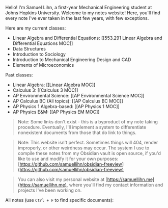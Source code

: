 Hello! I'm Samuel Lihn, a first-year Mechanical Engineering student at Johns Hopkins University. Welcome to my notes website! Here, you'll find every note I've ever taken in the last few years, with few exceptions.

Here are my current classes:
- Linear Algebra and Differential Equations: [[553.291 Linear Algebra and Differential Equations MOC]]
- Data Structures
- Introduction to Sociology
- Introduction to Mechanical Engineering Design and CAD
- Elements of Microeconomics

Past classes:
- Linear Algebra: [[Linear Algebra MOC]]
- Calculus 3: [[Calculus 3 MOC]]
- AP Environmental Science: [[AP Environmental Science MOC]]
- AP Calculus BC (All topics): [[AP Calculus BC MOC]]
- AP Physics 1 Algebra-based: [[AP Physics 1 MOC]]
- AP Physics E&M: [[AP Physics EM MOC]]

> Note: Some links don't exist - this is a byproduct of my note taking procedure. Eventually, I'll implement a system to differentiate nonexistent documents from those that do link to things.

> Note: This website isn't perfect. Sometimes things will 404, render improperly, or other weirdness may occur. The system I use to compile these notes from my Obsidian vault is open source, if you'd like to use and modify it for your own purposes: [https://github.com/samuellihn/obsidian-freeview](https://github.com/samuellihn/obsidian-freeview)

> You can also visit my personal website at [https://samuellihn.me](https://samuellihn.me), where you'll find my contact information and projects I've been working on.

All notes (use `Ctrl + F` to find specific documents):
